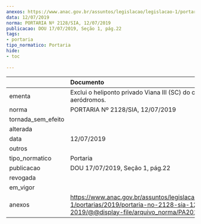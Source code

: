 ```yaml
---
anexos: https://www.anac.gov.br/assuntos/legislacao/legislacao-1/portarias/2019/portaria-no-2128-sia-12-07-2019/@@display-file/arquivo_norma/PA2019-2128.pdf
data: 12/07/2019
norma: PORTARIA Nº 2128/SIA, 12/07/2019
publicacao: DOU 17/07/2019, Seção 1, pág.22
tags:
- portaria
tipo_normatico: Portaria
hide: 
- toc 
 
---
```


|                    | Documento                                                                                                                                            |
|:-------------------|:-----------------------------------------------------------------------------------------------------------------------------------------------------|
| ementa             | Exclui o heliponto privado Viana III (SC) do cadastro de aeródromos.                                                                                 |
| norma              | PORTARIA Nº 2128/SIA, 12/07/2019                                                                                                                     |
| tornada_sem_efeito |                                                                                                                                                      |
| alterada           |                                                                                                                                                      |
| data               | 12/07/2019                                                                                                                                           |
| outros             |                                                                                                                                                      |
| tipo_normatico     | Portaria                                                                                                                                             |
| publicacao         | DOU 17/07/2019, Seção 1, pág.22                                                                                                                      |
| revogada           |                                                                                                                                                      |
| em_vigor           |                                                                                                                                                      |
| anexos             | https://www.anac.gov.br/assuntos/legislacao/legislacao-1/portarias/2019/portaria-no-2128-sia-12-07-2019/@@display-file/arquivo_norma/PA2019-2128.pdf |